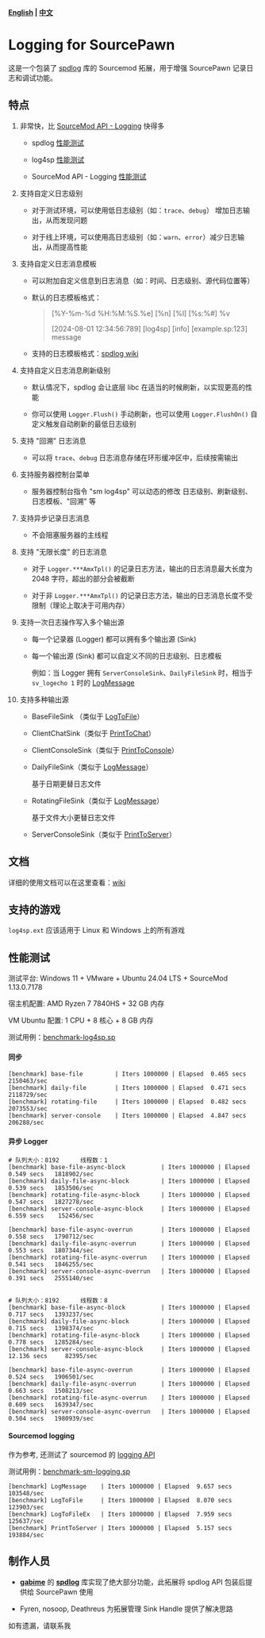 **[English](./readme.md) | [中文](./readme-chi.md)**

# Logging for SourcePawn

这是一个包装了 [spdlog](https://github.com/gabime/spdlog) 库的 Sourcemod 拓展，用于增强 SourcePawn 记录日志和调试功能。

## 特点

1. 非常快，比 [SourceMod API - Logging](https://sm.alliedmods.net/new-api/logging) 快得多

   - spdlog [性能测试](https://github.com/gabime/spdlog#benchmarks)

   - log4sp [性能测试](https://github.com/F1F88/sm-ext-log4sp/blob/main/readme-chi.md#%E6%80%A7%E8%83%BD%E6%B5%8B%E8%AF%95)

   - SourceMod API - Logging [性能测试](https://github.com/F1F88/sm-ext-log4sp/blob/main/readme-chi.md#sourcemod-logging)

2. 支持自定义日志级别

   - 对于测试环境，可以使用低日志级别（如：`trace`、`debug`） 增加日志输出，从而发现问题

   - 对于线上环境，可以使用高日志级别（如：`warn`、`error`）减少日志输出，从而提高性能

3. 支持自定义日志消息模板

   - 可以附加自定义信息到日志消息（如：时间、日志级别、源代码位置等）

   - 默认的日志模板格式：

      > [%Y-%m-%d %H:%M:%S.%e] [%n] [%l] [%s:%#] %v
      >
      > [2024-08-01 12:34:56:789] [log4sp] [info] [example.sp:123] message

   - 支持的日志模板格式：[spdlog wiki](https://github.com/gabime/spdlog/wiki/3.-Custom-formatting#pattern-flags)

4. 支持自定义日志消息刷新级别

   - 默认情况下，spdlog 会让底层 libc 在适当的时候刷新，以实现更高的性能

   - 你可以使用 `Logger.Flush()` 手动刷新，也可以使用 `Logger.FlushOn()` 自定义触发自动刷新的最低日志级别

5. 支持 "回溯" 日志消息

   - 可以将 `trace`、`debug` 日志消息存储在环形缓冲区中，后续按需输出

6. 支持服务器控制台菜单

   - 服务器控制台指令 "sm log4sp" 可以动态的修改 日志级别、刷新级别、日志模板、"回溯" 等

7. 支持异步记录日志消息

   - 不会阻塞服务器的主线程

8. 支持 "无限长度" 的日志消息

   - 对于 `Logger.***AmxTpl()` 的记录日志方法，输出的日志消息最大长度为 2048 字符，超出的部分会被截断

   - 对于非 `Logger.***AmxTpl()` 的记录日志方法，输出的日志消息长度不受限制（理论上取决于可用内存）

9. 支持一次日志操作写入多个输出源

   - 每一个记录器 (Logger) 都可以拥有多个输出源 (Sink)

   - 每一个输出源 (Sink) 都可以自定义不同的日志级别、日志模板

      例如：当 Logger 拥有 `ServerConsoleSink`、`DailyFileSink` 时，相当于 `sv_logecho 1` 时的 [LogMessage](https://sm.alliedmods.net/new-api/logging/LogMessage)

10. 支持多种输出源

    - BaseFileSink （类似于 [LogToFile](https://sm.alliedmods.net/new-api/logging/LogToFile)）

    - ClientChatSink（类似于 [PrintToChat](https://sm.alliedmods.net/new-api/halflife/PrintToChat)）

    - ClientConsoleSink（类似于 [PrintToConsole](https://sm.alliedmods.net/new-api/console/PrintToConsole)）

    - DailyFileSink（类似于 [LogMessage](https://sm.alliedmods.net/new-api/logging/LogMessage)）

      基于日期更替日志文件

    - RotatingFileSink（类似于 [LogMessage](https://sm.alliedmods.net/new-api/logging/LogMessage)）

      基于文件大小更替日志文件

    - ServerConsoleSink（类似于 [PrintToServer](https://sm.alliedmods.net/new-api/console/PrintToServer)）

## 文档

详细的使用文档可以在这里查看：[wiki](https://github.com/F1F88/sm-ext-log4sp/wiki)

## 支持的游戏

`log4sp.ext` 应该适用于 Linux 和 Windows 上的所有游戏

## 性能测试

测试平台: Windows 11 + VMware + Ubuntu 24.04 LTS + SourceMod 1.13.0.7178

宿主机配置: AMD Ryzen 7 7840HS + 32 GB 内存

VM Ubuntu 配置: 1 CPU + 8 核心 + 8 GB 内存

测试用例：[benchmark-log4sp.sp](./sourcemod/scripting/benchmark-ext.sp)

#### 同步

```
[benchmark] base-file         | Iters 1000000 | Elapsed  0.465 secs   2150463/sec
[benchmark] daily-file        | Iters 1000000 | Elapsed  0.471 secs   2118729/sec
[benchmark] rotating-file     | Iters 1000000 | Elapsed  0.482 secs   2073553/sec
[benchmark] server-console    | Iters 1000000 | Elapsed  4.847 secs    206288/sec
```

#### 异步 Logger

```
# 队列大小：8192      线程数：1
[benchmark] base-file-async-block          | Iters 1000000 | Elapsed  0.549 secs   1818902/sec
[benchmark] daily-file-async-block         | Iters 1000000 | Elapsed  0.539 secs   1853506/sec
[benchmark] rotating-file-async-block      | Iters 1000000 | Elapsed  0.547 secs   1827278/sec
[benchmark] server-console-async-block     | Iters 1000000 | Elapsed  6.559 secs    152456/sec

[benchmark] base-file-async-overrun        | Iters 1000000 | Elapsed  0.558 secs   1790712/sec
[benchmark] daily-file-async-overrun       | Iters 1000000 | Elapsed  0.553 secs   1807344/sec
[benchmark] rotating-file-async-overrun    | Iters 1000000 | Elapsed  0.541 secs   1846255/sec
[benchmark] server-console-async-overrun   | Iters 1000000 | Elapsed  0.391 secs   2555140/sec


# 队列大小：8192      线程数：8
[benchmark] base-file-async-block          | Iters 1000000 | Elapsed  0.717 secs   1393237/sec
[benchmark] daily-file-async-block         | Iters 1000000 | Elapsed  0.715 secs   1398374/sec
[benchmark] rotating-file-async-block      | Iters 1000000 | Elapsed  0.778 secs   1285284/sec
[benchmark] server-console-async-block     | Iters 1000000 | Elapsed 12.136 secs     82395/sec

[benchmark] base-file-async-overrun        | Iters 1000000 | Elapsed  0.524 secs   1906501/sec
[benchmark] daily-file-async-overrun       | Iters 1000000 | Elapsed  0.663 secs   1508213/sec
[benchmark] rotating-file-async-overrun    | Iters 1000000 | Elapsed  0.609 secs   1639347/sec
[benchmark] server-console-async-overrun   | Iters 1000000 | Elapsed  0.504 secs   1980939/sec
```

#### Sourcemod logging

作为参考, 还测试了 sourcemod 的 [logging API](https://sm.alliedmods.net/new-api/logging)

测试用例：[benchmark-sm-logging.sp](./sourcemod/scripting/benchmark-sm-logging.sp)

```
[benchmark] LogMessage    | Iters 1000000 | Elapsed  9.657 secs    103548/sec
[benchmark] LogToFile     | Iters 1000000 | Elapsed  8.070 secs    123903/sec
[benchmark] LogToFileEx   | Iters 1000000 | Elapsed  7.959 secs    125637/sec
[benchmark] PrintToServer | Iters 1000000 | Elapsed  5.157 secs    193884/sec
```

## 制作人员

- **[gabime](https://github.com/gabime)** 的 **[spdlog](https://github.com/gabime/spdlog)** 库实现了绝大部分功能，此拓展将 spdlog API 包装后提供给 SourcePawn 使用

- Fyren, nosoop, Deathreus 为拓展管理 Sink Handle 提供了解决思路

如有遗漏，请联系我

